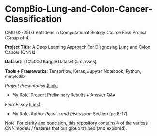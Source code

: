 # CompBio-Lung-and-Colon-Cancer-Classification
CMU 02-251 Great Ideas in Computational Biology Course Final Project (Group of 4)

**Project Title**: A Deep Learning Approach For Diagnosing Lung and Colon Cancer (CNNs)

**Dataset**: LC25000 Kaggle Dataset (5 classes)

**Tools + Frameworks**: Tensorflow, Keras, Jupyter Notebook, Python, matplotlib

_Project Presentation_ [(Link)](https://drive.google.com/file/d/1p4rVVZwXkJcjR-98OthkujvITiNcKzpK/view?usp=sharing)
- My Role: Present Preliminary Results + Answer Q&A

_Final Essay_ [(Link)](https://drive.google.com/file/d/1mF1f8hhBQtiDvKQCNmA7tUSeCSkiaNEj/view?usp=sharing)
- My Role: Author _Results and Discussion_ Section (pg 8-17)

Note: For clarity and concision, this repository contains 4 of the various CNN models / features that our group trained (and explored).
